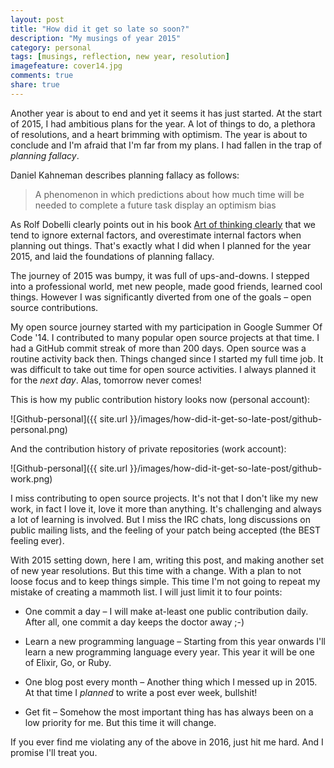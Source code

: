 ```yaml
---
layout: post
title: "How did it get so late so soon?"
description: "My musings of year 2015"
category: personal
tags: [musings, reflection, new year, resolution]
imagefeature: cover14.jpg
comments: true
share: true
---
```


Another year is about to end and yet it seems it has just started. At the start of 2015, I had ambitious plans for the year. A lot of things to do, a plethora of resolutions, and a heart brimming with optimism. The year is about to conclude and I'm afraid that I'm far from my plans. I had fallen in the trap of *planning fallacy*.

Daniel Kahneman describes planning fallacy as follows:

> A phenomenon in which predictions about how much time will be needed to complete a future task display an optimism bias

As Rolf Dobelli clearly points out in his book [Art of thinking clearly](https://www.goodreads.com/book/show/16248196-the-art-of-thinking-clearly) that we tend to ignore external factors, and overestimate internal factors when planning out things. That's exactly what I did when I planned for the year 2015, and laid the foundations of planning fallacy.

The journey of 2015 was bumpy, it was full of ups-and-downs. I stepped into a professional world, met new people, made good friends, learned cool things. However I was significantly diverted from one of the goals – open source contributions.

My open source journey started with my participation in Google Summer Of Code '14. I contributed to many popular open source projects at that time. I had a GitHub commit streak of more than 200 days. Open source was a routine activity back then. Things changed since I started my full time job. It was difficult to take out time for open source activities. I always planned it for the _next day_. Alas, tomorrow never comes!

This is how my public contribution history looks now (personal account):

![Github-personal]({{ site.url }}/images/how-did-it-get-so-late-post/github-personal.png)

And the contribution history of private repositories (work account):

![Github-personal]({{ site.url }}/images/how-did-it-get-so-late-post/github-work.png)

I miss contributing to open source projects. It's not that I don't like my new work, in fact I love it, love it more than anything. It's challenging and always a lot of learning is involved. But I miss the IRC chats, long discussions on public mailing lists, and the feeling of your patch being accepted (the BEST feeling ever).  

With 2015 setting down, here I am, writing this post, and making another set of new year resolutions. But this time with a change. With a plan to not loose focus and to keep things simple. This time I'm not going to repeat my mistake of creating a mammoth list. I will just limit it to four points:

* One commit a day – I will make at-least one public contribution daily. After all, one commit a day keeps the doctor away ;-)

* Learn a new programming language – Starting from this year onwards I'll learn a new programming language every year. This year it will be one of Elixir, Go, or Ruby.

* One blog post every month – Another thing which I messed up in 2015. At that time I _planned_ to write a post ever week, bullshit!

* Get fit – Somehow the most important thing has has always been on a low priority for me. But this time it will change.

If you ever find me violating any of the above in 2016, just hit me hard. And I promise I'll treat you.
